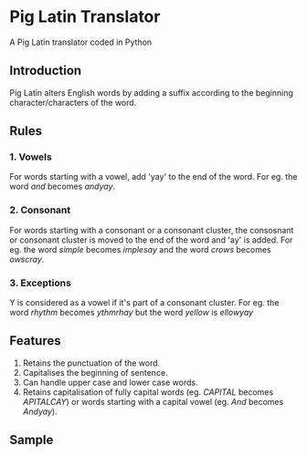 # Pig Latin Translator
A Pig Latin translator coded in Python

## Introduction 
Pig Latin alters English words by adding a suffix according to the beginning character/characters of the word.

## Rules
### 1. Vowels
For words starting with a vowel, add 'yay' to the end of the word. For eg. the word *and* becomes *andyay*.

### 2. Consonant
For words starting with a consonant or a consonant cluster, the consosnant or consonant cluster is moved to the end of the word and 'ay' is added. For eg. the word *simple* becomes *implesay* and the word *crows* becomes *owscray*.

### 3. Exceptions
Y is considered as a vowel if it's part of a consonant cluster. For eg. the word *rhythm* becomes *ythmrhay* but the word *yellow* is *ellowyay*

## Features 
1. Retains the punctuation of the word.
2. Capitalises the beginning of sentence.
3. Can handle upper case and lower case words.
4. Retains capitalisation of fully capital words (eg. *CAPITAL* becomes *APITALCAY*) or words starting with a capital vowel (eg. *And* becomes *Andyay*).

## Sample

